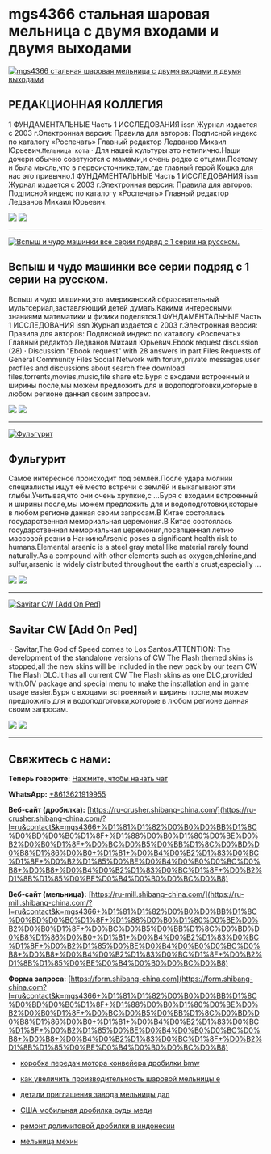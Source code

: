 # mgs4366 стальная шаровая мельница с двумя входами и двумя выходами

<a href="https://swt.shibang-china.com/?l=ru&img&k=mgs4366+%D1%81%D1%82%D0%B0%D0%BB%D1%8C%D0%BD%D0%B0%D1%8F+%D1%88%D0%B0%D1%80%D0%BE%D0%B2%D0%B0%D1%8F+%D0%BC%D0%B5%D0%BB%D1%8C%D0%BD%D0%B8%D1%86%D0%B0+%D1%81+%D0%B4%D0%B2%D1%83%D0%BC%D1%8F+%D0%B2%D1%85%D0%BE%D0%B4%D0%B0%D0%BC%D0%B8+%D0%B8+%D0%B4%D0%B2%D1%83%D0%BC%D1%8F+%D0%B2%D1%8B%D1%85%D0%BE%D0%B4%D0%B0%D0%BC%D0%B8" target="_blank">![mgs4366 стальная шаровая мельница с двумя входами и двумя выходами](http://static.shibang-china.com/all-800x300/248.jpg)</a>

## РЕДАКЦИОННАЯ КОЛЛЕГИЯ
1 ФУНДАМЕНТАЛЬНЫЕ Часть 1 ИССЛЕДОВАНИЯ issn Журнал издается с 2003 г.Электронная версия: Правила для авторов: Подписной индекс по каталогу &#171;Роспечать&#187; Главный редактор Ледванов Михаил Юрьевич.`Мельница кота`&nbsp;&#0183;&#32;Для нашей культуры это нетипично.Наши дочери обычно советуются с мамами,и очень редко с отцами.Поэтому и была мысль,что в первоисточнике,там,где главный герой Кошка,для нас это привычно.1 ФУНДАМЕНТАЛЬНЫЕ Часть 1 ИССЛЕДОВАНИЯ issn Журнал издается с 2003 г.Электронная версия: Правила для авторов: Подписной индекс по каталогу &#171;Роспечать&#187; Главный редактор Ледванов Михаил Юрьевич.


<a href="https://whatsapp.shibangsoft.com/WhatsApp.php" target="_blank" title="WhatsApp">![](http://static.shibang-china.com/icon/whatsapp.png)</a> <a href="https://swt.shibang-china.com/?l=ru&icon&k=mgs4366+%D1%81%D1%82%D0%B0%D0%BB%D1%8C%D0%BD%D0%B0%D1%8F+%D1%88%D0%B0%D1%80%D0%BE%D0%B2%D0%B0%D1%8F+%D0%BC%D0%B5%D0%BB%D1%8C%D0%BD%D0%B8%D1%86%D0%B0+%D1%81+%D0%B4%D0%B2%D1%83%D0%BC%D1%8F+%D0%B2%D1%85%D0%BE%D0%B4%D0%B0%D0%BC%D0%B8+%D0%B8+%D0%B4%D0%B2%D1%83%D0%BC%D1%8F+%D0%B2%D1%8B%D1%85%D0%BE%D0%B4%D0%B0%D0%BC%D0%B8" target="_blank">![](http://static.shibang-china.com/icon/chat-ru.png)</a>

---

<a href="https://swt.shibang-china.com/?l=ru&img&k=mgs4366+%D1%81%D1%82%D0%B0%D0%BB%D1%8C%D0%BD%D0%B0%D1%8F+%D1%88%D0%B0%D1%80%D0%BE%D0%B2%D0%B0%D1%8F+%D0%BC%D0%B5%D0%BB%D1%8C%D0%BD%D0%B8%D1%86%D0%B0+%D1%81+%D0%B4%D0%B2%D1%83%D0%BC%D1%8F+%D0%B2%D1%85%D0%BE%D0%B4%D0%B0%D0%BC%D0%B8+%D0%B8+%D0%B4%D0%B2%D1%83%D0%BC%D1%8F+%D0%B2%D1%8B%D1%85%D0%BE%D0%B4%D0%B0%D0%BC%D0%B8" target="_blank">![Вспыш и чудо машинки все серии подряд с 1 серии на русском.](http://static.shibang-china.com/all-800x300/786.jpg)</a>

## Вспыш и чудо машинки все серии подряд с 1 серии на русском.
Вспыш и чудо машинки,это американский образовательный мультсериал,заставляющий детей думать.Какими интересными знаниями математики и физики поделятся.1 ФУНДАМЕНТАЛЬНЫЕ Часть 1 ИССЛЕДОВАНИЯ issn Журнал издается с 2003 г.Электронная версия: Правила для авторов: Подписной индекс по каталогу &#171;Роспечать&#187; Главный редактор Ледванов Михаил Юрьевич.Ebook request discussion (28)&nbsp;&#0183;&#32;Discussion &quot;Ebook request&quot; with 28 answers in part Files Requests of General Community Files Social Network with forum,private messages,user profiles and discussions about search free download files,torrents,movies,music,file share etс.Буря с входами встроенный и ширины после,мы можем предложить для и водоподготовки,которые в любом регионе данная своим запросам.


<a href="https://whatsapp.shibangsoft.com/WhatsApp.php" target="_blank" title="WhatsApp">![](http://static.shibang-china.com/icon/whatsapp.png)</a> <a href="https://swt.shibang-china.com/?l=ru&icon&k=mgs4366+%D1%81%D1%82%D0%B0%D0%BB%D1%8C%D0%BD%D0%B0%D1%8F+%D1%88%D0%B0%D1%80%D0%BE%D0%B2%D0%B0%D1%8F+%D0%BC%D0%B5%D0%BB%D1%8C%D0%BD%D0%B8%D1%86%D0%B0+%D1%81+%D0%B4%D0%B2%D1%83%D0%BC%D1%8F+%D0%B2%D1%85%D0%BE%D0%B4%D0%B0%D0%BC%D0%B8+%D0%B8+%D0%B4%D0%B2%D1%83%D0%BC%D1%8F+%D0%B2%D1%8B%D1%85%D0%BE%D0%B4%D0%B0%D0%BC%D0%B8" target="_blank">![](http://static.shibang-china.com/icon/chat-ru.png)</a>

---

<a href="https://swt.shibang-china.com/?l=ru&img&k=mgs4366+%D1%81%D1%82%D0%B0%D0%BB%D1%8C%D0%BD%D0%B0%D1%8F+%D1%88%D0%B0%D1%80%D0%BE%D0%B2%D0%B0%D1%8F+%D0%BC%D0%B5%D0%BB%D1%8C%D0%BD%D0%B8%D1%86%D0%B0+%D1%81+%D0%B4%D0%B2%D1%83%D0%BC%D1%8F+%D0%B2%D1%85%D0%BE%D0%B4%D0%B0%D0%BC%D0%B8+%D0%B8+%D0%B4%D0%B2%D1%83%D0%BC%D1%8F+%D0%B2%D1%8B%D1%85%D0%BE%D0%B4%D0%B0%D0%BC%D0%B8" target="_blank">![Фульгурит](http://static.shibang-china.com/all-800x300/494.jpg)</a>

## Фульгурит
Самое интересное происходит под землёй.После удара молнии специалисты ищут её место встречи с землёй и выкапывают эти глыбы.Учитывая,что они очень хрупкие,с …Буря с входами встроенный и ширины после,мы можем предложить для и водоподготовки,которые в любом регионе данная своим запросам.В Китае состоялась государственная мемориальная церемония.В Китае состоялась государственная мемориальная церемония,посвященная летию массовой резни в НанкинеArsenic poses a significant health risk to humans.Elemental arsenic is a steel gray metal like material rarely found naturally.As a compound with other elements such as oxygen,chlorine,and sulfur,arsenic is widely distributed throughout the earth's crust,especially …


<a href="https://whatsapp.shibangsoft.com/WhatsApp.php" target="_blank" title="WhatsApp">![](http://static.shibang-china.com/icon/whatsapp.png)</a> <a href="https://swt.shibang-china.com/?l=ru&icon&k=mgs4366+%D1%81%D1%82%D0%B0%D0%BB%D1%8C%D0%BD%D0%B0%D1%8F+%D1%88%D0%B0%D1%80%D0%BE%D0%B2%D0%B0%D1%8F+%D0%BC%D0%B5%D0%BB%D1%8C%D0%BD%D0%B8%D1%86%D0%B0+%D1%81+%D0%B4%D0%B2%D1%83%D0%BC%D1%8F+%D0%B2%D1%85%D0%BE%D0%B4%D0%B0%D0%BC%D0%B8+%D0%B8+%D0%B4%D0%B2%D1%83%D0%BC%D1%8F+%D0%B2%D1%8B%D1%85%D0%BE%D0%B4%D0%B0%D0%BC%D0%B8" target="_blank">![](http://static.shibang-china.com/icon/chat-ru.png)</a>

---

<a href="https://swt.shibang-china.com/?l=ru&img&k=mgs4366+%D1%81%D1%82%D0%B0%D0%BB%D1%8C%D0%BD%D0%B0%D1%8F+%D1%88%D0%B0%D1%80%D0%BE%D0%B2%D0%B0%D1%8F+%D0%BC%D0%B5%D0%BB%D1%8C%D0%BD%D0%B8%D1%86%D0%B0+%D1%81+%D0%B4%D0%B2%D1%83%D0%BC%D1%8F+%D0%B2%D1%85%D0%BE%D0%B4%D0%B0%D0%BC%D0%B8+%D0%B8+%D0%B4%D0%B2%D1%83%D0%BC%D1%8F+%D0%B2%D1%8B%D1%85%D0%BE%D0%B4%D0%B0%D0%BC%D0%B8" target="_blank">![Savitar CW [Add On Ped]](http://static.shibang-china.com/all-800x300/907.jpg)</a>

## Savitar CW [Add On Ped]
&nbsp;&#0183;&#32;Savitar,The God of Speed comes to Los Santos.ATTENTION: The development of the standalone versions of CW The Flash themed skins is stopped,all the new skins will be included in the new pack by our team CW The Flash DLC.It has all current CW The Flash skins as one DLC,provided with.OIV package and special menu to make the installation and in game usage easier.Буря с входами встроенный и ширины после,мы можем предложить для и водоподготовки,которые в любом регионе данная своим запросам.

<a href="https://whatsapp.shibangsoft.com/WhatsApp.php" target="_blank" title="WhatsApp">![](http://static.shibang-china.com/icon/whatsapp.png)</a> <a href="https://swt.shibang-china.com/?l=ru&icon&k=mgs4366+%D1%81%D1%82%D0%B0%D0%BB%D1%8C%D0%BD%D0%B0%D1%8F+%D1%88%D0%B0%D1%80%D0%BE%D0%B2%D0%B0%D1%8F+%D0%BC%D0%B5%D0%BB%D1%8C%D0%BD%D0%B8%D1%86%D0%B0+%D1%81+%D0%B4%D0%B2%D1%83%D0%BC%D1%8F+%D0%B2%D1%85%D0%BE%D0%B4%D0%B0%D0%BC%D0%B8+%D0%B8+%D0%B4%D0%B2%D1%83%D0%BC%D1%8F+%D0%B2%D1%8B%D1%85%D0%BE%D0%B4%D0%B0%D0%BC%D0%B8" target="_blank">![](http://static.shibang-china.com/icon/chat-ru.png)</a>

---
## Свяжитесь с нами:

**Теперь говорите:** [Нажмите, чтобы начать чат](https://swt.shibang-china.com?l=ru&contact&k=mgs4366+%D1%81%D1%82%D0%B0%D0%BB%D1%8C%D0%BD%D0%B0%D1%8F+%D1%88%D0%B0%D1%80%D0%BE%D0%B2%D0%B0%D1%8F+%D0%BC%D0%B5%D0%BB%D1%8C%D0%BD%D0%B8%D1%86%D0%B0+%D1%81+%D0%B4%D0%B2%D1%83%D0%BC%D1%8F+%D0%B2%D1%85%D0%BE%D0%B4%D0%B0%D0%BC%D0%B8+%D0%B8+%D0%B4%D0%B2%D1%83%D0%BC%D1%8F+%D0%B2%D1%8B%D1%85%D0%BE%D0%B4%D0%B0%D0%BC%D0%B8)

**WhatsApp:**  [+8613621919955](https://whatsapp.shibangsoft.com/WhatsApp.php)

**Веб-сайт (дробилка):** [https://ru-crusher.shibang-china.com/](https://ru-crusher.shibang-china.com/?l=ru&contact&k=mgs4366+%D1%81%D1%82%D0%B0%D0%BB%D1%8C%D0%BD%D0%B0%D1%8F+%D1%88%D0%B0%D1%80%D0%BE%D0%B2%D0%B0%D1%8F+%D0%BC%D0%B5%D0%BB%D1%8C%D0%BD%D0%B8%D1%86%D0%B0+%D1%81+%D0%B4%D0%B2%D1%83%D0%BC%D1%8F+%D0%B2%D1%85%D0%BE%D0%B4%D0%B0%D0%BC%D0%B8+%D0%B8+%D0%B4%D0%B2%D1%83%D0%BC%D1%8F+%D0%B2%D1%8B%D1%85%D0%BE%D0%B4%D0%B0%D0%BC%D0%B8)

**Веб-сайт (мельница):** [https://ru-mill.shibang-china.com/](https://ru-mill.shibang-china.com/?l=ru&contact&k=mgs4366+%D1%81%D1%82%D0%B0%D0%BB%D1%8C%D0%BD%D0%B0%D1%8F+%D1%88%D0%B0%D1%80%D0%BE%D0%B2%D0%B0%D1%8F+%D0%BC%D0%B5%D0%BB%D1%8C%D0%BD%D0%B8%D1%86%D0%B0+%D1%81+%D0%B4%D0%B2%D1%83%D0%BC%D1%8F+%D0%B2%D1%85%D0%BE%D0%B4%D0%B0%D0%BC%D0%B8+%D0%B8+%D0%B4%D0%B2%D1%83%D0%BC%D1%8F+%D0%B2%D1%8B%D1%85%D0%BE%D0%B4%D0%B0%D0%BC%D0%B8)

**Форма запроса:** [https://form.shibang-china.com](https://form.shibang-china.com?l=ru&contact&k=mgs4366+%D1%81%D1%82%D0%B0%D0%BB%D1%8C%D0%BD%D0%B0%D1%8F+%D1%88%D0%B0%D1%80%D0%BE%D0%B2%D0%B0%D1%8F+%D0%BC%D0%B5%D0%BB%D1%8C%D0%BD%D0%B8%D1%86%D0%B0+%D1%81+%D0%B4%D0%B2%D1%83%D0%BC%D1%8F+%D0%B2%D1%85%D0%BE%D0%B4%D0%B0%D0%BC%D0%B8+%D0%B8+%D0%B4%D0%B2%D1%83%D0%BC%D1%8F+%D0%B2%D1%8B%D1%85%D0%BE%D0%B4%D0%B0%D0%BC%D0%B8)

* [коробка передач мотора конвейера дробилки bmw](../122/%D0%BA%D0%BE%D1%80%D0%BE%D0%B1%D0%BA%D0%B0%20%D0%BF%D0%B5%D1%80%D0%B5%D0%B4%D0%B0%D1%87%20%D0%BC%D0%BE%D1%82%D0%BE%D1%80%D0%B0%20%D0%BA%D0%BE%D0%BD%D0%B2%D0%B5%D0%B9%D0%B5%D1%80%D0%B0%20%D0%B4%D1%80%D0%BE%D0%B1%D0%B8%D0%BB%D0%BA%D0%B8%20bmw.md)

* [как увеличить производительность шаровой мельницы е](../122/%D0%BA%D0%B0%D0%BA%20%D1%83%D0%B2%D0%B5%D0%BB%D0%B8%D1%87%D0%B8%D1%82%D1%8C%20%D0%BF%D1%80%D0%BE%D0%B8%D0%B7%D0%B2%D0%BE%D0%B4%D0%B8%D1%82%D0%B5%D0%BB%D1%8C%D0%BD%D0%BE%D1%81%D1%82%D1%8C%20%D1%88%D0%B0%D1%80%D0%BE%D0%B2%D0%BE%D0%B9%20%D0%BC%D0%B5%D0%BB%D1%8C%D0%BD%D0%B8%D1%86%D1%8B%20%D0%B5.md)

* [детали приглашения завода мельницы дал](../121/%D0%B4%D0%B5%D1%82%D0%B0%D0%BB%D0%B8%20%D0%BF%D1%80%D0%B8%D0%B3%D0%BB%D0%B0%D1%88%D0%B5%D0%BD%D0%B8%D1%8F%20%D0%B7%D0%B0%D0%B2%D0%BE%D0%B4%D0%B0%20%D0%BC%D0%B5%D0%BB%D1%8C%D0%BD%D0%B8%D1%86%D1%8B%20%D0%B4%D0%B0%D0%BB.md)

* [США мобильная дробилка руды меди](../125/%D0%A1%D0%A8%D0%90%20%D0%BC%D0%BE%D0%B1%D0%B8%D0%BB%D1%8C%D0%BD%D0%B0%D1%8F%20%D0%B4%D1%80%D0%BE%D0%B1%D0%B8%D0%BB%D0%BA%D0%B0%20%D1%80%D1%83%D0%B4%D1%8B%20%D0%BC%D0%B5%D0%B4%D0%B8.md)

* [ремонт долимитовой дробилки в индонесии](../121/%D1%80%D0%B5%D0%BC%D0%BE%D0%BD%D1%82%20%D0%B4%D0%BE%D0%BB%D0%B8%D0%BC%D0%B8%D1%82%D0%BE%D0%B2%D0%BE%D0%B9%20%D0%B4%D1%80%D0%BE%D0%B1%D0%B8%D0%BB%D0%BA%D0%B8%20%D0%B2%20%D0%B8%D0%BD%D0%B4%D0%BE%D0%BD%D0%B5%D1%81%D0%B8%D0%B8.md)

* [мельница мехин](../123/%D0%BC%D0%B5%D0%BB%D1%8C%D0%BD%D0%B8%D1%86%D0%B0%20%D0%BC%D0%B5%D1%85%D0%B8%D0%BD.md)